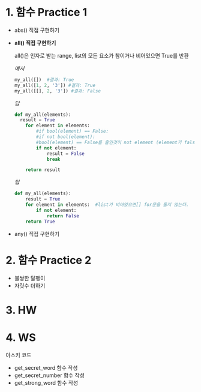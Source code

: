 # 1. 함수 Practice 1

- abs() 직접 구현하기

- **all() 직접 구현하기**

  all()은 인자로 받는 range, list의 모든 요소가 참이거나 비어있으면 True를 반환

  *예시*

  ```python
  my_all([])  #결과: True
  my_all([1, 2, '3']) #결과: True
  my_all([[], 2, '3']) #결과: False
  ```

  *답*

  ```python
  def my_all(elements):
  	result = True
      for element in elements:
          #if bool(element) == False: 
          #if not bool(element): 
          #bool(element) == False를 줄인것이 not element (element가 false일때 라는 뜻)
          if not element:
              result = False
              break
  
      return result
  ```

  *답*

  ```python
  def my_all(elements):
      result = True
      for element in elements:  #list가 비어있으면[] for문을 돌지 않는다.
          if not element:
              return False
      return True
  ```

- any() 직접 구현하기

# 2. 함수 Practice 2

- 불쌍한 달팽이
- 자릿수 더하기

# 3. HW

# 4. WS

아스키 코드

- get_secret_word 함수 작성
- get_secret_number 함수 작성
- get_strong_word 함수 작성